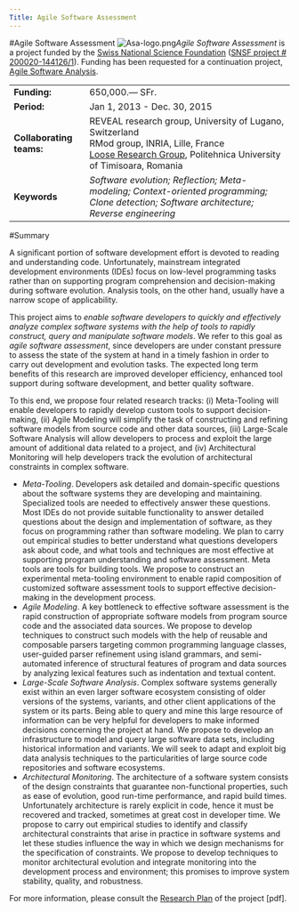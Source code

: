 ```yaml
---
Title: Agile Software Assessment
---
```

#Agile Software Assessment
![Asa-logo.png](%assets_url%/files/54/v4kl5a1k0snggemb5a6lfdmhj2phil/asa-logo.png)*Agile Software Assessment* is a project funded by the [Swiss National Science Foundation](http://www.snf.ch/) ([SNSF project # 200020-144126/1](http://p3.snf.ch/Project-144126)).
Funding has been requested for a continuation project, [Agile Software Analysis](%base_url%/research/snf16).

| | |
|---|---|
|**Funding:**|650,000.&#8212; SFr.
|**Period:**|Jan 1, 2013 - Dec. 30, 2015
|**Collaborating teams:**|REVEAL research group, University of Lugano, Switzerland<br/>RMod group, INRIA, Lille, France<br/> [Loose Research Group](http://loose.upt.ro/), Politehnica University of Timisoara, Romania
|**Keywords**|*Software evolution; Reflection; Meta-modeling; Context-oriented programming; Clone detection; Software architecture; Reverse engineering*

#Summary

A significant portion of software development effort is devoted to reading and understanding code. Unfortunately, mainstream integrated development environments (IDEs) focus on low-level programming tasks rather than on supporting program comprehension and decision-making during software evolution. Analysis tools, on the other hand, usually have a narrow scope of applicability.

This project aims to *enable software developers to quickly and effectively analyze complex software systems with the help of tools to rapidly construct, query and manipulate software models*. We refer to this goal as *agile software assessment*, since developers are under constant pressure to assess the state of the system at hand in a timely fashion in order to carry out development and evolution tasks. The expected long term benefits of this research are improved developer efficiency, enhanced tool support during software development, and better quality software.

To this end, we propose four related research tracks: (i) Meta-Tooling will enable developers to rapidly develop custom tools to support decision-making, (ii) Agile Modeling will simplify the task of constructing and refining software models from source code and other data sources, (iii) Large-Scale Software Analysis will allow developers to process and exploit the large amount of additional data related to a project, and (iv) Architectural Monitoring will help developers track the evolution of architectural constraints in complex software.

-  *Meta-Tooling*. Developers ask detailed and domain-specific questions about the software systems they are developing and maintaining. Specialized tools are needed to effectively answer these questions. Most IDEs do not provide suitable functionality to answer detailed questions about the design and implementation of software, as they focus on programming rather than software modeling. We plan to carry out empirical studies to better understand what questions developers ask about code, and what tools and techniques are most effective at supporting program understanding and software assessment. Meta tools are tools for building tools. We propose to construct an experimental meta-tooling environment to enable rapid composition of customized software assessment tools to support effective decision-making in the development process.
-  *Agile Modeling*. A key bottleneck to effective software assessment is the rapid construction of appropriate software models from program source code and the associated data sources. We propose to develop techniques to construct such models with the help of reusable and composable parsers targeting common programming language classes, user-guided parser refinement using island grammars, and semi-automated inference of structural features of program and data sources by analyzing lexical features such as indentation and textual content.
-  *Large-Scale Software Analysis*. Complex software systems generally exist within an even larger software ecosystem consisting of older versions of the systems, variants, and other client applications of the system or its parts. Being able to query and mine this large resource of information can be very helpful for developers to make informed decisions concerning the project at hand. We propose to develop an infrastructure to model and query large software data sets, including historical information and variants. We will seek to adapt and exploit big data analysis techniques to the particularities of large source code repositories and software ecosystems.
-  *Architectural Monitoring*. The architecture of a software system consists of the design constraints that guarantee non-functional properties, such as ease of evolution, good run-time performance, and rapid build times. Unfortunately architecture is rarely explicit in code, hence it must be recovered and tracked, sometimes at great cost in developer time. We propose to carry out empirical studies to identify and classify architectural constraints that arise in practice in software systems and let these studies influence the way in which we design mechanisms for the specification of constraints. We propose to develop techniques to monitor architectural evolution and integrate monitoring into the development process and environment; this promises to improve system stability, quality, and robustness.


For more information, please consult the [Research Plan](/download/projectreports/snf13-part2.pdf) of the project [pdf].

